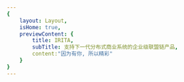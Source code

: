 ```yaml
---
{
    layout: Layout,
    isHome: true,
    previewContent: {
        title: IRITA,
        subTitle: 支持下一代分布式商业系统的企业级联盟链产品,
        content:"因为有你, 所以精彩"
    }
}
---
```

